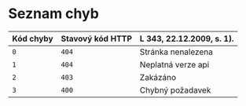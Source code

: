 # Seznam chyb

| Kód chyby | Stavový kód HTTP | L 343, 22.12.2009, s. 1). |
| --------- | ---------------- | ------------------------- |
| `0`       | `404`            | Stránka nenalezena        |
| `1`       | `404`            | Neplatná verze api        |
| `2`       | `403`            | Zakázáno                  |
| `3`       | `400`            | Chybný požadavek          |
